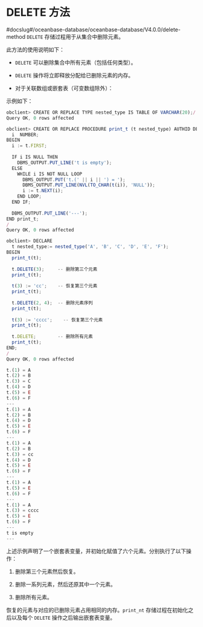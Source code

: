 DELETE 方法 
==============================
#docslug#/oceanbase-database/oceanbase-database/V4.0.0/delete-method
`DELETE` 存储过程用于从集合中删除元素。



此方法的使用说明如下：

* `DELETE` 可以删除集合中所有元素（包括任何类型）。

* `DELETE` 操作将立即释放分配给已删除元素的内存。

* 对于关联数组或嵌套表（可变数组除外）：

  





示例如下：

```javascript
obclient> CREATE OR REPLACE TYPE nested_type IS TABLE OF VARCHAR(20);/
Query OK, 0 rows affected 

obclient> CREATE OR REPLACE PROCEDURE print_t (t nested_type) AUTHID DEFINER IS
  i  NUMBER;
BEGIN
  i := t.FIRST;
 
  IF i IS NULL THEN
    DBMS_OUTPUT.PUT_LINE('t is empty');
  ELSE
    WHILE i IS NOT NULL LOOP
      DBMS_OUTPUT.PUT('t.(' || i || ') = ');
      DBMS_OUTPUT.PUT_LINE(NVL(TO_CHAR(t(i)), 'NULL'));
      i := t.NEXT(i);
    END LOOP;
  END IF;
 
  DBMS_OUTPUT.PUT_LINE('---');
END print_t;
/
Query OK, 0 rows affected 

obclient> DECLARE
  t nested_type:= nested_type('A', 'B', 'C', 'D', 'E', 'F');
BEGIN 
  print_t(t);
 
  t.DELETE(3);     -- 删除第三个元素
  print_t(t);
 
  t(3) := 'cc';    -- 恢复第三个元素
  print_t(t);
 
  t.DELETE(2, 4);  -- 删除元素序列
  print_t(t);
 
  t(3) := 'cccc';    -- 恢复第三个元素
  print_t(t);
 
  t.DELETE;        -- 删除所有元素
  print_t(t);
END;
/
Query OK, 0 rows affected 

t.(1) = A
t.(2) = B
t.(3) = C
t.(4) = D
t.(5) = E
t.(6) = F
---
t.(1) = A
t.(2) = B
t.(4) = D
t.(5) = E
t.(6) = F
---
t.(1) = A
t.(2) = B
t.(3) = cc
t.(4) = D
t.(5) = E
t.(6) = F
---
t.(1) = A
t.(5) = E
t.(6) = F
---
t.(1) = A
t.(3) = cccc
t.(5) = E
t.(6) = F
---
t is empty
---
```



上述示例声明了一个嵌套表变量，并初始化赋值了六个元素。分别执行了以下操作：

1. 删除第三个元素然后恢复。

   

2. 删除一系列元素，然后还原其中一个元素。

   

3. 删除所有元素。

   




恢复的元素与对应的已删除元素占用相同的内存。`print_nt` 存储过程在初始化之后以及每个 `DELETE` 操作之后输出嵌套表变量。
